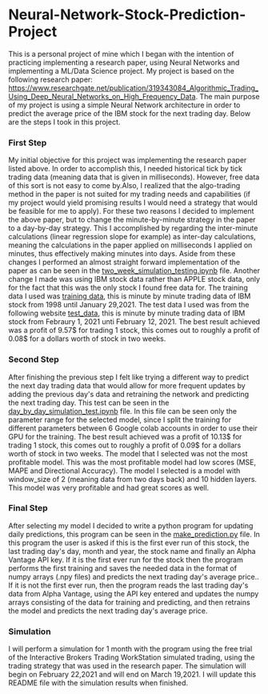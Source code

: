 # Neural-Network-Stock-Prediction-Project
This is a personal project of mine which I began with the intention of practicing implementing a research paper, using Neural Networks and implementing a ML/Data Science project.
My project is based on the following research paper: https://www.researchgate.net/publication/319343084_Algorithmic_Trading_Using_Deep_Neural_Networks_on_High_Frequency_Data.
The main purpose of my project is using a simple Neural Network architecture in order to predict the average price of the IBM stock for the next trading day. Below are the steps I took in this project.

### First Step
My initial objective for this project was implementing the research paper listed above. In order to accomplish this, I needed historical tick by tick trading data (meaning data that is given in milliseconds). However, free data of this sort is not easy to come by.Also, I realized that the algo-trading method in the paper is not suited for my trading needs and capabilities (if my project would yield promising results I would need a strategy that would be feasible for me to apply). For these two reasons I decided to implement the above paper, but to change the minute-by-minute strategy in the paper to a day-by-day strategy. This I accomplished by regarding the inter-minute calculations (linear regression slope for example) as inter-day calculations, meaning the calculations in the paper applied on milliseconds I applied on minutes, thus effectively making minutes into days.
Aside from these changes I performed an almost straight forward implementation of the paper as can be seen in the [two_week_simulation_testing.ipynb](two_week_simulation_testing.ipynb) file. Another change I made was using IBM stock data rather than APPLE stock data, only for the fact that this was the only stock I found free data for. The training data I used was [training data](http://api.kibot.com/?action=history&symbol=IBM&interval=1&unadjusted=1&bp=1&user=guest), this is minute by minute trading data of IBM stock from 1998 until January 29,2021. The test data I used was from the following website [test_data](https://www.alphavantage.co/documentation/), this is minute by minute trading data of IBM stock from Febraury 1, 2021 unti February 12, 2021.
The best result achieved was a profit of 9.57$ for trading 1 stock, this comes out to roughly a profit of 0.08$ for a dollars worth of stock in two weeks.

### Second Step
After finishing the previous step I felt like trying a different way to predict the next day trading data that would allow for more frequent updates by adding the previous day's data and retraining the network and predicting the next trading day. This test can be seen in the [day_by_day_simulation_test.ipynb](day_by_day_simulation_test.ipynb) file.
In this file can be seen only the parameter range for the selected model, since I split the training for different parameters between 6 Google colab accounts in order to use their GPU for the training. The best result achieved was a profit of 10.13$ for trading 1 stock, this comes out to roughly a profit of 0.09$ for a dollars worth of stock in two weeks.
The model that I selected was not the most profitable model. This was the most profitable model had low scores (MSE, MAPE and Directional Accuracy). The model I selected is a model with window_size of 2 (meaning data from two days back) and 10 hidden layers. This model was very profitable and had great scores as well.

### Final Step
After selecting my model I decided to write a python program for updating daily predictions, this program can be seen in the [make_prediction.py](make_prediction.py) file.
In this program the user is asked if this is the first ever run of this stock, the last trading day's day, month and year, the stock name and finally an Alpha Vantage API key. If it is the first ever run for the stock then the program performs the first training and saves the needed data in the format of numpy arrays (.npy files) and predicts the next trading day's average price.. If it is not the first ever run, then the program reads the last trading day's data from Alpha Vantage, using the API key entered and updates the numpy arrays consisting of the data for training and predicting, and then retrains the model and predicts the next trading day's average price.

### Simulation
I will perform a simulation for 1 month with the program using the free trial of the Interactive Brokers Trading WorkStation simulated trading, using the trading strategy that was used in the research paper. The simulation will begin on February 22,2021 and will end on March 19,2021.
I will update this README file with the simulation results when finished.
